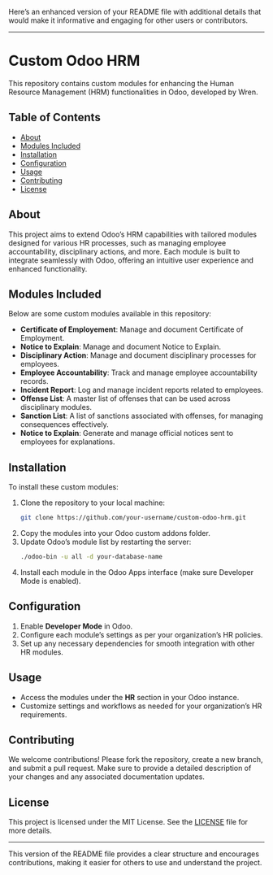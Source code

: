Here’s an enhanced version of your README file with additional details that would make it informative and engaging for other users or contributors.

---

# Custom Odoo HRM

This repository contains custom modules for enhancing the Human Resource Management (HRM) functionalities in Odoo, developed by Wren.

## Table of Contents

- [About](#about)
- [Modules Included](#modules-included)
- [Installation](#installation)
- [Configuration](#configuration)
- [Usage](#usage)
- [Contributing](#contributing)
- [License](#license)

## About

This project aims to extend Odoo’s HRM capabilities with tailored modules designed for various HR processes, such as managing employee accountability, disciplinary actions, and more. Each module is built to integrate seamlessly with Odoo, offering an intuitive user experience and enhanced functionality.

## Modules Included

Below are some custom modules available in this repository:


- **Certificate of Employement**: Manage and document Certificate of Employment.
- **Notice to Explain**: Manage and document Notice to Explain.
- **Disciplinary Action**: Manage and document disciplinary processes for employees.
- **Employee Accountability**: Track and manage employee accountability records.
- **Incident Report**: Log and manage incident reports related to employees.
- **Offense List**: A master list of offenses that can be used across disciplinary modules.
- **Sanction List**: A list of sanctions associated with offenses, for managing consequences effectively.
- **Notice to Explain**: Generate and manage official notices sent to employees for explanations.

## Installation

To install these custom modules:

1. Clone the repository to your local machine:
   ```bash
   git clone https://github.com/your-username/custom-odoo-hrm.git
   ```
2. Copy the modules into your Odoo custom addons folder.
3. Update Odoo’s module list by restarting the server:
   ```bash
   ./odoo-bin -u all -d your-database-name
   ```
4. Install each module in the Odoo Apps interface (make sure Developer Mode is enabled).

## Configuration

1. Enable **Developer Mode** in Odoo.
2. Configure each module’s settings as per your organization’s HR policies.
3. Set up any necessary dependencies for smooth integration with other HR modules.

## Usage

- Access the modules under the **HR** section in your Odoo instance.
- Customize settings and workflows as needed for your organization’s HR requirements.

## Contributing

We welcome contributions! Please fork the repository, create a new branch, and submit a pull request. Make sure to provide a detailed description of your changes and any associated documentation updates.

## License

This project is licensed under the MIT License. See the [LICENSE](LICENSE) file for more details.

---

This version of the README file provides a clear structure and encourages contributions, making it easier for others to use and understand the project.
